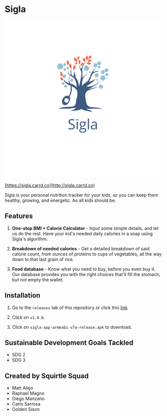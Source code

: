 # Sigla

![Sigla logo](icon.png)

[https://sigla.carrd.co](http://sigla.carrd.co)

Sigla is your personal nutrition tracker for your kids, so you can keep them healthy, growing, and energetic. As all kids should be.


## Features
1. **One-stop BMI + Calorie Calculator** - Input some simple details, and let us do the rest. Have your kid's needed daily calories in a snap using Sigla's algorithm.

2. **Breakdown of needed calories** - Get a detailed breakdown of said calorie count, from ounces of proteins to cups of vegetables, all the way down to that last grain of rice.

3. **Food database** - Know what you need to buy, before you even buy it. Our database provides you with the right choices that'll fill the stomach, but not empty the wallet.

## Installation
1. Go to the `releases` tab of this repository or click this [link](https://github.com/mattalejo/sigla/releases)

2. Click on `v1.0.0`.

3. Click on `sigla-app-armeabi-v7a-release.apk` to download.

## Sustainable Development Goals Tackled
- SDG 2
- SDG 3

## Created by Squirtle Squad
- Matt Alejo
- Raphael Magno
- Diego Manzano
- Carlo Sarrosa
- Golden Sison

